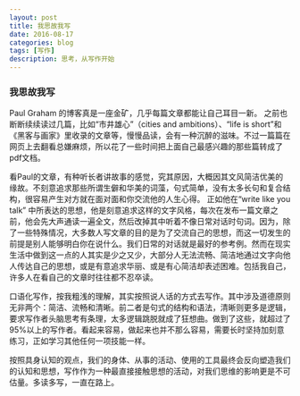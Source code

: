```yaml
---
layout: post
title: 我思故我写
date: 2016-08-17
categories: blog
tags: [写作]
description: 思考，从写作开始
---
```


### 我思故我写

Paul Graham 的博客真是一座金矿，几乎每篇文章都能让自己耳目一新。 之前也断断续续读过几篇，比如“市井雄心”（cities and ambitions）、“life is short”和《黑客与画家》里收录的文章等，慢慢品读，会有一种沉醉的滋味。不过一篇篇在网页上去翻看总嫌麻烦，所以花了一些时间把上面自己最感兴趣的那些篇转成了pdf文档。

看Paul的文章，有种听长者讲故事的感觉，究其原因，大概因其文风简洁优美的缘故。不刻意追求那些所谓生僻和华美的词藻，句式简单，没有太多长句和复合结构，很容易产生对方就在面对面和你交流他的人生心得。 正如他在“write like you talk” 中所表达的思想，他是刻意追求这样的文字风格，每次在发布一篇文章之前，他会先大声通读一遍全文，然后改掉其中听着不像日常对话时句词。因为，除了一些特殊情况，大多数人写文章的目的是为了交流自己的思想，而这一切发生的前提是别人能够明白你在说什么。我们日常的对话就是最好的参考例。然而在现实生活中做到这一点的人其实是少之又少，大部分人无法流畅、简洁地通过文字向他人传达自己的思想，或是有意追求华丽、或是有心简洁却表述困难。包括我自己，许多人在看自己的文章时往往都不忍卒读。

口语化写作，按我粗浅的理解，其实按照说人话的方式去写作。其中涉及道德原则无非两个：简洁、流畅和清晰。前二者是句式的结构和语法，清晰则更多是逻辑，要求写作者头脑思考有条理，太多逻辑跳脱就成了狂想曲。做到了这些，就超过了95%以上的写作者。看起来容易，做起来也并不那么容易，需要长时坚持加刻意练习，正如学习其他任何一项技能一样。

按照具身认知的观点，我们的身体、从事的活动、使用的工具最终会反向塑造我们的认知和思想，写作作为一种最直接接触思想的活动，对我们思维的影响更是不可估量。多读多写，一直在路上。
